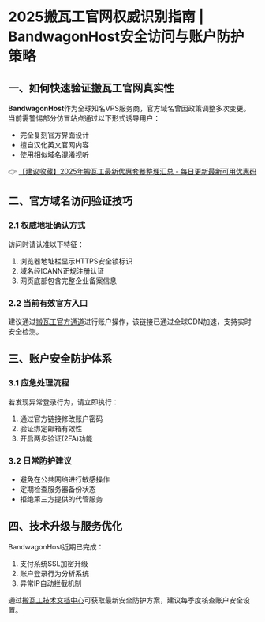 # 2025搬瓦工官网权威识别指南 | BandwagonHost安全访问与账户防护策略

## 一、如何快速验证搬瓦工官网真实性
**BandwagonHost**作为全球知名VPS服务商，官方域名曾因政策调整多次变更。当前需警惕部分仿冒站点通过以下形式诱导用户：
- 完全复刻官方界面设计
- 擅自汉化英文官网内容
- 使用相似域名混淆视听

👉 [【建议收藏】2025年搬瓦工最新优惠套餐整理汇总 - 每日更新最新可用优惠码](https://bit.ly/banwagon)

## 二、官方域名访问验证技巧
### 2.1 权威地址确认方式
访问时请认准以下特征：
1. 浏览器地址栏显示HTTPS安全锁标识
2. 域名经ICANN正规注册认证
3. 网页底部包含完整企业备案信息

### 2.2 当前有效官方入口
建议通过[搬瓦工官方通道](https://bit.ly/banwagon)进行账户操作，该链接已通过全球CDN加速，支持实时安全检测。

## 三、账户安全防护体系
### 3.1 应急处理流程
若发现异常登录行为，请立即执行：
1. 通过官方链接修改账户密码
2. 验证绑定邮箱有效性
3. 开启两步验证(2FA)功能

### 3.2 日常防护建议
- 避免在公共网络进行敏感操作
- 定期检查服务器备份状态
- 拒绝第三方提供的代管服务

## 四、技术升级与服务优化
BandwagonHost近期已完成：
1. 支付系统SSL加密升级
2. 账户登录行为分析系统
3. 异常IP自动拦截机制

通过[搬瓦工技术文档中心](https://bit.ly/banwagon)可获取最新安全防护方案，建议每季度核查账户安全设置。